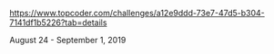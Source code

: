 https://www.topcoder.com/challenges/a12e9ddd-73e7-47d5-b304-7141df1b5226?tab=details

August 24 - September 1, 2019